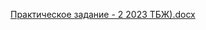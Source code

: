 [Практическое задание - 2 2023 ТБЖ).docx](https://github.com/alinaromanovnavpisun/cifrateh/files/10870246/-.2.2023.docx)
